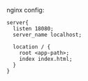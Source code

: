 


nginx config:

``` shell
server{
  listen 18080;
  server_name localhost;

  location / {
    root <app-path>;
    index index.html;
  }
}
```


